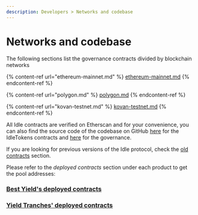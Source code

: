 ```yaml
---
description: Developers > Networks and codebase
---
```


# Networks and codebase

The following sections list the governance contracts divided by blockchain networks

{% content-ref url="ethereum-mainnet.md" %}
[ethereum-mainnet.md](ethereum-mainnet.md)
{% endcontent-ref %}

{% content-ref url="polygon.md" %}
[polygon.md](polygon.md)
{% endcontent-ref %}

{% content-ref url="kovan-testnet.md" %}
[kovan-testnet.md](kovan-testnet.md)
{% endcontent-ref %}

All Idle contracts are verified on Etherscan and for your convenience, you can also find the source code of the codebase on GitHub [here](https://github.com/Idle-Labs/idle-contracts) for the IdleTokens contracts and [here](https://github.com/Idle-Labs/idle-governance) for the governance.

If you are looking for previous versions of the Idle protocol, check the [old contracts](../../other/archive/old-contracts.md) section.

Please refer to the _deployed contracts_ section under each product to get the pool addresses:

### [Best Yield's deployed contracts](../best-yield/deployed-contracts.md)

### [Yield Tranches' deployed contracts](../yield-tranches/deployed-contracts/)
